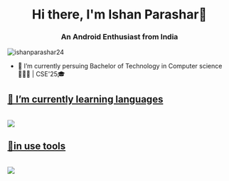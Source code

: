 
 <h1 align="center">Hi there, I'm Ishan Parashar👋</h1>
 <h3 align="center">An Android Enthusiast from India</h3>
<!-- this is profile view count -->
<p align="left"> <img src="https://komarev.com/ghpvc/?username=ishanparashar24&label=Profile%20views&color=0e75b6&style=flat" alt="ishanparashar24" /> </p>

- 🔭 I’m currently persuing Bachelor of Technology in Computer science 👨🏻‍💻 | CSE'25🎓

<div></div>
  <p align="center">
  <a href="https://skillicons.dev">
    <h2>🌱 I’m currently learning languages </h2> <br>
    <img src="https://skillicons.dev/icons?i=kotlin,py,mysql&perline=5" />
    <h2>🌱in use tools </h2> <br>
    <img src="https://skillicons.dev/icons?i=git,github,androidstudio,vscode" />
  </a>
</p>
 
<!--
- 👯 I’m looking to collaborate on ...
- 🤔 I’m looking for help with ...
- 💬 Ask me about ...
- 📫 How to reach me: ...
- 😄 Pronouns: ...
- ⚡ Fun fact: **i like poetry ✌🏻**
-->


